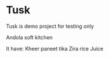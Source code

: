 # Tusk
Tusk is demo project for testing only

Andola soft kitchen

It have:
Kheer
paneet tika
Zira rice
Juice
